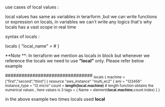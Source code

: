 use cases of local values :

local values has same as variables in terarform ,but we can write functions or expression on locals,
in variables we can't write any logics that's why locals has a vast scope in real time

syntax of locals :

locals {
 "local_name" = # 
 }

**Note **: In terraform we mention as locals in block but whenever we reference the locals we need to use **"local"** only.
Please refer below example

################################
<sub>
locals {
  machine = ["first","second","third"]
}
resource "aws_instance" "multi_ec2" {
    ami = "123456"
   instance_type = "t2.micro"
   count = **length(local.machine)**  # length function obtains the numerical values , here values is 3
   tags = {
    Name = element(**local.machine**,count.index)
}
}
</sub>

in the above example two times locals used **local**
